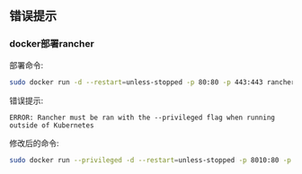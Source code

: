 ## 错误提示

### docker部署rancher

部署命令:
```bash
sudo docker run -d --restart=unless-stopped -p 80:80 -p 443:443 rancher/rancher:stable
```
错误提示:
```shell
ERROR: Rancher must be ran with the --privileged flag when running outside of Kubernetes
```

修改后的命令:
```bash
sudo docker run --privileged -d --restart=unless-stopped -p 8010:80 -p 8011:443 --name rancher rancher/rancher:stable
```
